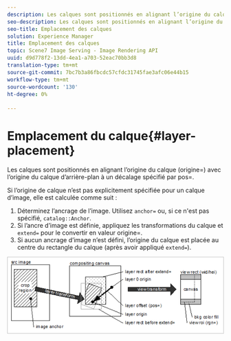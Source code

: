 ```yaml
---
description: Les calques sont positionnés en alignant l’origine du calque (origine=) avec l’origine du calque d’arrière-plan à un décalage spécifié par pos=.
seo-description: Les calques sont positionnés en alignant l’origine du calque (origine=) avec l’origine du calque d’arrière-plan à un décalage spécifié par pos=.
seo-title: Emplacement des calques
solution: Experience Manager
title: Emplacement des calques
topic: Scene7 Image Serving - Image Rendering API
uuid: d9d778f2-13dd-4ea1-a703-52eac70bb3d8
translation-type: tm+mt
source-git-commit: 7bc7b3a86fbcdc57cfdc31745fae3afc06e44b15
workflow-type: tm+mt
source-wordcount: '130'
ht-degree: 0%

---
```



# Emplacement du calque{#layer-placement}

Les calques sont positionnés en alignant l’origine du calque (origine=) avec l’origine du calque d’arrière-plan à un décalage spécifié par pos=.

Si l’origine de calque n’est pas explicitement spécifiée pour un calque d’image, elle est calculée comme suit :

1. Déterminez l’ancrage de l’image. Utilisez `anchor=` ou, si ce n&#39;est pas spécifié, `catalog::Anchor`.
1. Si l’ancre d’image est définie, appliquez les transformations du calque et `extend=` pour le convertir en valeur origine=.
1. Si aucun ancrage d’image n’est défini, l’origine du calque est placée au centre du rectangle du calque (après avoir appliqué `extend=`).

![](assets/layerplacement.png)


